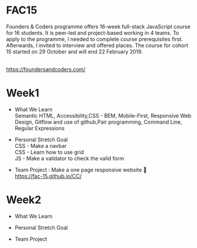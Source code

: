 # FAC15
Founders & Coders programme offers 16-week full-stack JavaScript course for 16 students. It is peer-led and project-based working in 4 teams. To apply to the programme, I needed to complete course prerequisites first. Afterwards, I invited to interview and offered places. The course for cohort 15 started on 29 October and will end 22 February 2019.


<br>https://foundersandcoders.com/

# Week1
- What We Learn
<br>Semantic HTML, Accessibility,CSS - BEM, Mobile-First, Responsive Web Design, Gitflow and use of github,Pair programming, Command Line, Regular Expressions
 
- Personal Stretch Goal
<br>CSS - Make a navbar
<br>CSS - Learn how to use grid
<br>JS - Make a validator to check the valid form
  
- Team Project : Make a one page responsive website :muscle:
<br>https://fac-15.github.io/CC/

# Week2
- What We Learn

- Personal Stretch Goal

- Team Project

